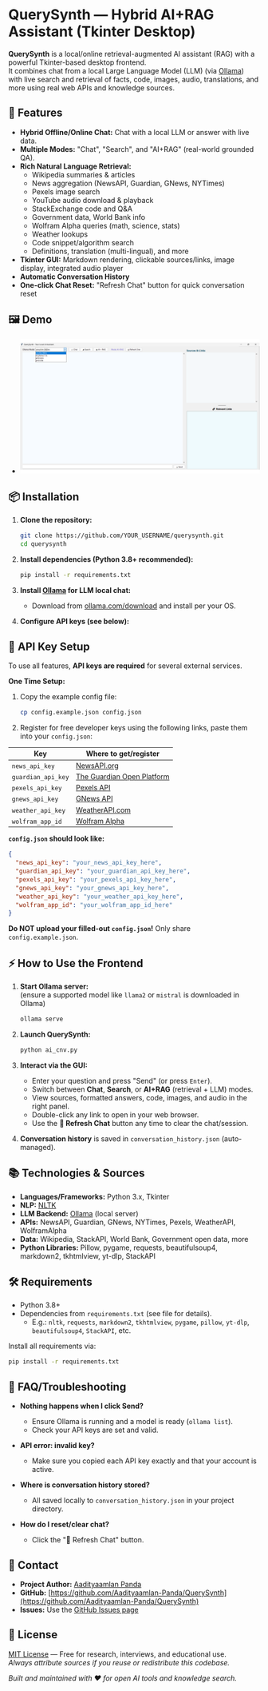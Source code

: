 # QuerySynth — Hybrid AI+RAG Assistant (Tkinter Desktop)

**QuerySynth** is a local/online retrieval-augmented AI assistant (RAG) with a powerful Tkinter-based desktop frontend.  
It combines chat from a local Large Language Model (LLM) (via [Ollama](https://ollama.com/)) with live search and retrieval of facts, code, images, audio, translations, and more using real web APIs and knowledge sources.

## 🚀 Features

- **Hybrid Offline/Online Chat:** Chat with a local LLM or answer with live data.
- **Multiple Modes:** "Chat", "Search", and "AI+RAG" (real-world grounded QA).
- **Rich Natural Language Retrieval:**
  - Wikipedia summaries & articles
  - News aggregation (NewsAPI, Guardian, GNews, NYTimes)
  - Pexels image search
  - YouTube audio download & playback
  - StackExchange code and Q&A
  - Government data, World Bank info
  - Wolfram Alpha queries (math, science, stats)
  - Weather lookups
  - Code snippet/algorithm search
  - Definitions, translation (multi-lingual), and more
- **Tkinter GUI:** Markdown rendering, clickable sources/links, image display, integrated audio player
- **Automatic Conversation History**
- **One-click Chat Reset:** "Refresh Chat" button for quick conversation reset

## 🖼️ Demo

- ![Demo Screenshot](screenshots/demo.png)
  
## 📦 Installation

1. **Clone the repository:**
   ```bash
   git clone https://github.com/YOUR_USERNAME/querysynth.git
   cd querysynth
   ```

2. **Install dependencies (Python 3.8+ recommended):**
   ```bash
   pip install -r requirements.txt
   ```

3. **Install [Ollama](https://ollama.com/download) for LLM local chat:**
   - Download from [ollama.com/download](https://ollama.com/download) and install per your OS.

4. **Configure API keys (see below):**

## 🔑 API Key Setup

To use all features, **API keys are required** for several external services.

**One Time Setup:**
1. Copy the example config file:
   ```bash
   cp config.example.json config.json
   ```
2. Register for free developer keys using the following links, paste them into your `config.json`:

| Key                   | Where to get/register                                      |
|-----------------------|-----------------------------------------------------------|
| `news_api_key`        | [NewsAPI.org](https://newsapi.org/)                       |
| `guardian_api_key`    | [The Guardian Open Platform](https://open-platform.theguardian.com/access/) |
| `pexels_api_key`      | [Pexels API](https://www.pexels.com/api/)                 |
| `gnews_api_key`       | [GNews API](https://gnews.io/docs/)                       |
| `weather_api_key`     | [WeatherAPI.com](https://www.weatherapi.com/)             |
| `wolfram_app_id`      | [Wolfram Alpha](https://developer.wolframalpha.com/portal/myapps/)  |

**`config.json` should look like:**
```json
{
  "news_api_key": "your_news_api_key_here",
  "guardian_api_key": "your_guardian_api_key_here",
  "pexels_api_key": "your_pexels_api_key_here",
  "gnews_api_key": "your_gnews_api_key_here",
  "weather_api_key": "your_weather_api_key_here",
  "wolfram_app_id": "your_wolfram_app_id_here"
}
```
**Do NOT upload your filled-out `config.json`!** Only share `config.example.json`.

## ⚡️ How to Use the Frontend

1. **Start Ollama server:**  
   (ensure a supported model like `llama2` or `mistral` is downloaded in Ollama)
   ```bash
   ollama serve
   ```

2. **Launch QuerySynth:**
   ```bash
   python ai_cnv.py
   ```

3. **Interact via the GUI:**
   - Enter your question and press "Send" (or press `Enter`).
   - Switch between **Chat**, **Search**, or **AI+RAG** (retrieval + LLM) modes.
   - View sources, formatted answers, code, images, and audio in the right panel.
   - Double-click any link to open in your web browser.
   - Use the **🔄 Refresh Chat** button any time to clear the chat/session.

4. **Conversation history** is saved in `conversation_history.json` (auto-managed).

## 📚 Technologies & Sources

- **Languages/Frameworks:** Python 3.x, Tkinter
- **NLP:** [NLTK](https://www.nltk.org/)
- **LLM Backend:** [Ollama](https://ollama.com/) (local server)
- **APIs:** NewsAPI, Guardian, GNews, NYTimes, Pexels, WeatherAPI, WolframAlpha
- **Data:** Wikipedia, StackAPI, World Bank, Government open data, more
- **Python Libraries:** Pillow, pygame, requests, beautifulsoup4, markdown2, tkhtmlview, yt-dlp, StackAPI

## 🛠️ Requirements

- Python 3.8+
- Dependencies from `requirements.txt` (see file for details).
  - E.g.: `nltk`, `requests`, `markdown2`, `tkhtmlview`, `pygame`, `pillow`, `yt-dlp`, `beautifulsoup4`, `StackAPI`, etc.

Install all requirements via:
```bash
pip install -r requirements.txt
```

## 🙋 FAQ/Troubleshooting

- **Nothing happens when I click Send?**  
  - Ensure Ollama is running and a model is ready (`ollama list`).
  - Check your API keys are set and valid.

- **API error: invalid key?**  
  - Make sure you copied each API key exactly and that your account is active.

- **Where is conversation history stored?**  
  - All saved locally to `conversation_history.json` in your project directory.

- **How do I reset/clear chat?**  
  - Click the "🔄 Refresh Chat" button.

## 📧 Contact

- **Project Author:** [Aadityaamlan Panda](mailto:aadityaap22@iitk.ac.in)
- **GitHub:** [https://github.com/Aadityaamlan-Panda/QuerySynth](https://github.com/Aadityaamlan-Panda/QuerySynth)
- **Issues:** Use the [GitHub Issues page](https://github.com/Aadityaamlan-Panda/QuerySynth/issues)

## 📝 License

[MIT License](LICENSE) — Free for research, interviews, and educational use.  
*Always attribute sources if you reuse or redistribute this codebase.*

*Built and maintained with ❤️ for open AI tools and knowledge search.*
